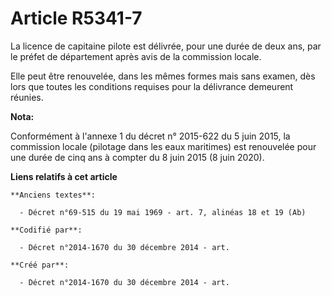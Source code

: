 # Article R5341-7

La licence de capitaine pilote est délivrée, pour une durée de deux ans, par le préfet de département après avis de la
commission locale.

Elle peut être renouvelée, dans les mêmes formes mais sans examen, dès lors que toutes les conditions requises pour la
délivrance demeurent réunies.

**Nota:**

Conformément à l'annexe 1 du décret n° 2015-622 du 5 juin 2015, la commission locale (pilotage dans les eaux maritimes) est
renouvelée pour une durée de cinq ans à compter du 8 juin 2015 (8 juin 2020).

**Liens relatifs à cet article**

	**Anciens textes**:

	  - Décret n°69-515 du 19 mai 1969 - art. 7, alinéas 18 et 19 (Ab)

	**Codifié par**:

	  - Décret n°2014-1670 du 30 décembre 2014 - art.

	**Créé par**:

	  - Décret n°2014-1670 du 30 décembre 2014 - art.
